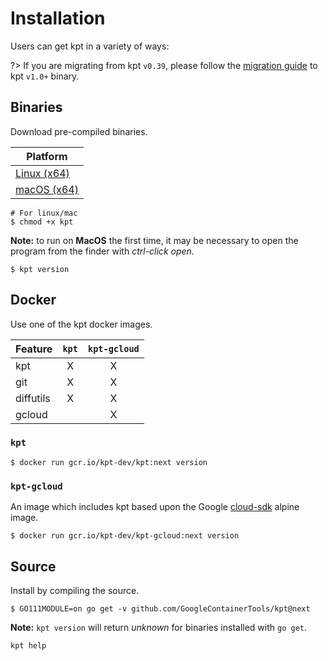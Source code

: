 # Installation

Users can get kpt in a variety of ways:

?> If you are migrating from kpt `v0.39`, please follow the [migration guide] to kpt `v1.0+` binary.

## Binaries

Download pre-compiled binaries.

| Platform
| ------------------------
| [Linux (x64)][linux]
| [macOS (x64)][darwin]

```shell
# For linux/mac
$ chmod +x kpt
```

**Note:** to run on **MacOS** the first time, it may be necessary to open the
program from the finder with *ctrl-click open*.

```shell
$ kpt version
```

<!-- gcloud and homebrew are not yet available for builds from the next branch. 
## gcloud

Install with gcloud.

```shell
$ gcloud components install kpt
```

```shell
$ kpt version
```

The version of kpt installed using `gcloud` may not be the latest released version.

## Homebrew

Install the latest release with Homebrew on MacOS

```shell
$ brew tap GoogleContainerTools/kpt https://github.com/GoogleContainerTools/kpt.git
$ brew install kpt
```

```shell
$ kpt version
```
-->
## Docker

Use one of the kpt docker images.

| Feature   | `kpt` | `kpt-gcloud` |
| --------- |:-----:|:------------:|
| kpt       | X     | X            |
| git       | X     | X            |
| diffutils | X     | X            |
| gcloud    |       | X            |

### `kpt`

```shell
$ docker run gcr.io/kpt-dev/kpt:next version
```

### `kpt-gcloud`

An image which includes kpt based upon the Google [cloud-sdk] alpine image.

```shell
$ docker run gcr.io/kpt-dev/kpt-gcloud:next version
```

## Source

Install by compiling the source.

```shell
$ GO111MODULE=on go get -v github.com/GoogleContainerTools/kpt@next
```

**Note:** `kpt version` will return *unknown* for binaries installed
with `go get`.

```shell
kpt help
```

[gcr.io/kpt-dev/kpt]: https://console.cloud.google.com/gcr/images/kpt-dev/GLOBAL/kpt?gcrImageListsize=30
[gcr.io/kpt-dev/kpt-gcloud]: https://console.cloud.google.com/gcr/images/kpt-dev/GLOBAL/kpt-gcloud?gcrImageListsize=30
[cloud-sdk]: https://github.com/GoogleCloudPlatform/cloud-sdk-docker
[linux]: https://github.com/GoogleContainerTools/kpt/releases/download/v1.0.0-alpha.6/kpt_linux_amd64
[darwin]: https://github.com/GoogleContainerTools/kpt/releases/download/v1.0.0-alpha.6/kpt_darwin_amd64
[migration guide]: /installation/migration
